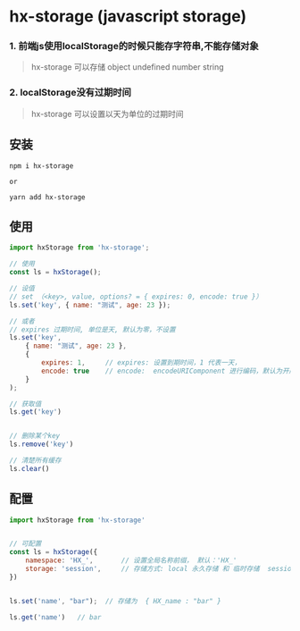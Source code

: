 # hx-storage (javascript storage)

### 1. 前端js使用localStorage的时候只能存字符串,不能存储对象

> hx-storage 可以存储 object undefined number string

### 2. localStorage没有过期时间

> hx-storage 可以设置以天为单位的过期时间

## 安装

```base
npm i hx-storage

or

yarn add hx-storage  
```

## 使用

```js
import hxStorage from 'hx-storage';

// 使用
const ls = hxStorage();

// 设值
// set （<key>, value, options? = { expires: 0, encode: true }）
ls.set('key', { name: "测试", age: 23 });

// 或者
// expires 过期时间, 单位是天, 默认为零，不设置
ls.set('key', 
    { name: "测试", age: 23 }, 
    { 
        expires: 1,     // expires: 设置到期时间，1 代表一天，
        encode: true    // encode:  encodeURIComponent 进行编码，默认为开启，false为关闭
    }
);  

// 获取值
ls.get('key')


// 删除某个key
ls.remove('key')

// 清楚所有缓存
ls.clear()

```

## 配置

```javascript
import hxStorage from 'hx-storage'


// 可配置
const ls = hxStorage({
    namespace: 'HX_',       // 设置全局名称前缀， 默认：'HX_'
    storage: 'session',     // 存储方式: local 永久存储 和 临时存储  session， 默认为 local
})


ls.set('name', "bar");  // 存储为  { HX_name : "bar" }

ls.get('name')   // bar
```
